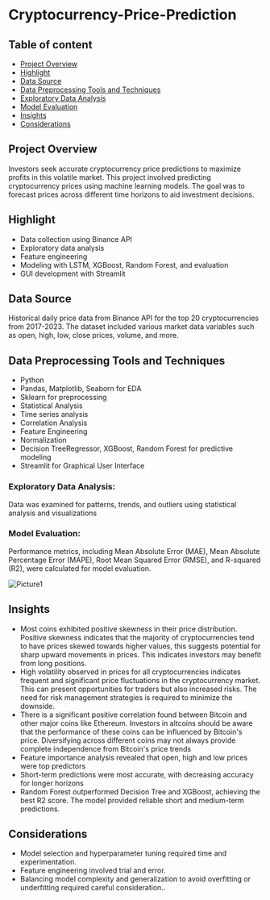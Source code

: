 # Cryptocurrency-Price-Prediction
## Table of content

- [Project Overview](#project-overview)
- [Highlight](#highlight)
- [Data Source](#data-source)
- [Data Preprocessing Tools and Techniques](#data-preprocessing-tools-and-techniques)
- [Exploratory Data Analysis](#exploratory-data-analysis)
- [Model Evaluation](#model-evaluation)
- [Insights](#insights)
- [Considerations ](#considerations)


## Project Overview

Investors seek accurate cryptocurrency price predictions to maximize profits in this volatile market. This project involved predicting cryptocurrency prices using machine learning models. The goal was to forecast prices across different time horizons to aid investment decisions.

## Highlight
- Data collection using Binance API
- Exploratory data analysis
- Feature engineering
- Modeling with LSTM, XGBoost, Random Forest, and evaluation
- GUI development with Streamlit

## Data Source

Historical daily price data from Binance API for the top 20 cryptocurrencies from 2017-2023. The dataset included various market data variables such as open, high, low, close prices, volume, and more.

## Data Preprocessing Tools and Techniques

- Python
- Pandas, Matplotlib, Seaborn for EDA
- Sklearn for preprocessing
- Statistical Analysis
- Time series analysis
- Correlation Analysis 
- Feature Engineering
- Normalization  
- Decision TreeRegressor, XGBoost, Random Forest for predictive modeling 
- Streamlit for Graphical User Interface

### Exploratory Data Analysis:
Data was examined for patterns, trends, and outliers using statistical analysis and visualizations

### Model Evaluation:
Performance metrics, including Mean Absolute Error (MAE), Mean Absolute Percentage Error (MAPE), Root Mean Squared Error (RMSE), and R-squared (R2), were calculated for model evaluation.

![Picture1](https://github.com/May-code-source/Cryptocurrency-Price-Prediction/assets/115402970/bf47e91f-fba3-433c-b8d8-2311785011da)


## Insights

- Most coins exhibited positive skewness in their price distribution. Positive skewness indicates that the majority of cryptocurrencies tend to have prices skewed towards higher values, this suggests potential for sharp upward movements in prices. This indicates investors may benefit from long positions.
- High volatility observed in prices for all cryptocurrencies  indicates frequent and significant price fluctuations in the cryptocurrency market. This can present opportunities for traders but also increased risks. The need for risk management strategies is required to minimize the downside.
- There is a significant positive correlation found between Bitcoin and other major coins like Ethereum. Investors in altcoins should be aware that the performance of these coins can be influenced by Bitcoin's price. Diversifying across different coins may not always provide complete independence from Bitcoin's price trends
- Feature importance analysis revealed that open, high and low prices were top predictors
- Short-term predictions were most accurate, with decreasing accuracy for longer horizons
- Random Forest outperformed Decision Tree and XGBoost, achieving the best R2 score. The model provided reliable short and medium-term predictions.

## Considerations  
- Model selection and hyperparameter tuning required time and experimentation.
- Feature engineering involved trial and error.
- Balancing model complexity and generalization to avoid overfitting or underfitting required careful consideration..
